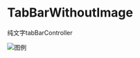 #  TabBarWithoutImage

纯文字tabBarController

![图例](http://oopd9tpot.bkt.clouddn.com/tabBarWithoutImage.png)
